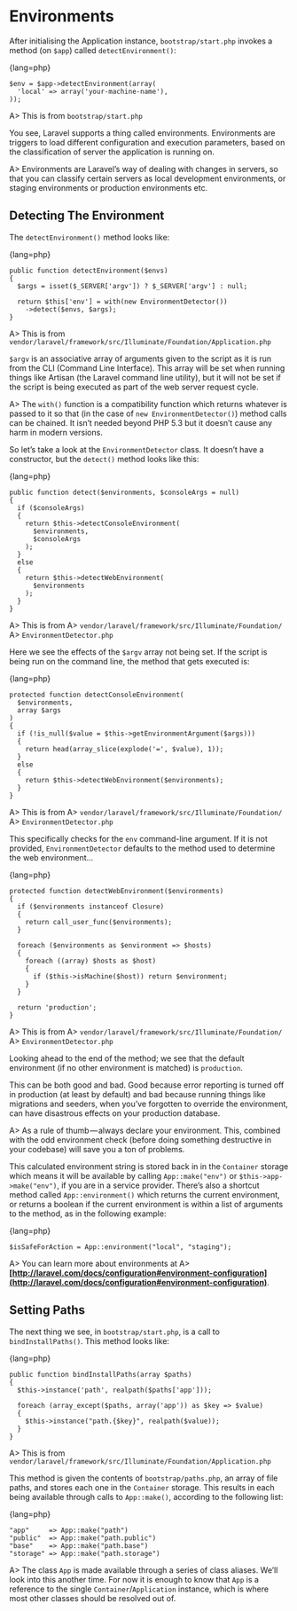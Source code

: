 # Environments

After initialising the Application instance, `bootstrap/start.php` invokes a method (on `$app`) called `detectEnvironment()`:

{lang=php}
```
$env = $app->detectEnvironment(array(
  'local' => array('your-machine-name'),
));
```

A> This is from `bootstrap/start.php`

You see, Laravel supports a thing called environments. Environments are triggers to load different configuration and execution parameters, based on the classification of server the application is running on.

A> Environments are Laravel’s way of dealing with changes in servers, so that you can classify certain servers as local development environments, or staging environments or production environments etc.

## Detecting The Environment

The `detectEnvironment()` method looks like:

{lang=php}
```
public function detectEnvironment($envs)
{
  $args = isset($_SERVER['argv']) ? $_SERVER['argv'] : null;
  
  return $this['env'] = with(new EnvironmentDetector())
    ->detect($envs, $args);
}
```

A> This is from `vendor/laravel/framework/src/Illuminate/Foundation/Application.php`

`$argv` is an associative array of arguments given to the script as it is run from the CLI (Command Line Interface). This array will be set when running things like Artisan (the Laravel command line utility), but it will not be set if the script is being executed as part of the web server request cycle.

A> The `with()` function is a compatibility function which returns whatever is passed to it so that (in the case of `new EnvironmentDetector()`) method calls can be chained. It isn’t needed beyond PHP 5.3 but it doesn’t cause any harm in modern versions.

So let’s take a look at the `EnvironmentDetector` class. It doesn’t have a constructor, but the `detect()` method looks like this:

{lang=php}
```
public function detect($environments, $consoleArgs = null)
{
  if ($consoleArgs)
  {
    return $this->detectConsoleEnvironment(
      $environments,
      $consoleArgs
    );
  }
  else
  {
    return $this->detectWebEnvironment(
      $environments
    );
  }
}
```

A> This is from
A> `vendor/laravel/framework/src/Illuminate/Foundation/`  
A> `EnvironmentDetector.php`

Here we see the effects of the `$argv` array not being set. If the script is being run on the command line, the method that gets executed is:

{lang=php}
```
protected function detectConsoleEnvironment(
  $environments,
  array $args
)
{
  if (!is_null($value = $this->getEnvironmentArgument($args)))
  {
    return head(array_slice(explode('=', $value), 1));
  }
  else
  {
    return $this->detectWebEnvironment($environments);
  }
}
```

A> This is from
A> `vendor/laravel/framework/src/Illuminate/Foundation/`  
A> `EnvironmentDetector.php`

This specifically checks for the `env` command-line argument. If it is not provided, `EnvironmentDetector` defaults to the method used to determine the web environment…

{lang=php}
```
protected function detectWebEnvironment($environments)
{
  if ($environments instanceof Closure)
  {
    return call_user_func($environments);
  }
  
  foreach ($environments as $environment => $hosts)
  {
    foreach ((array) $hosts as $host)
    {
      if ($this->isMachine($host)) return $environment;
    }
  }
  
  return 'production';
}
```

A> This is from
A> `vendor/laravel/framework/src/Illuminate/Foundation/`  
A> `EnvironmentDetector.php`

Looking ahead to the end of the method; we see that the default environment (if no other environment is matched) is `production`.

This can be both good and bad. Good because error reporting is turned off in production (at least by default) and bad because running things like migrations and seeders, when you’ve forgotten to override the environment, can have disastrous effects on your production database.

A> As a rule of thumb — always declare your environment. This, combined with the odd environment check (before doing something destructive in your codebase) will save you a ton of problems.

This calculated environment string is stored back in in the `Container` storage which means it will be available by calling `App::make("env")` or `$this->app->make("env")`, if you are in a service provider. There’s also a shortcut method called `App::environment()` which returns the current environment, or returns a boolean if the current environment is within a list of arguments to the method, as in the following example:

{lang=php}
```
$isSafeForAction = App::environment("local", "staging");
```

A> You can learn more about environments at
A> **[http://laravel.com/docs/configuration#environment-configuration](http://laravel.com/docs/configuration#environment-configuration)**.

## Setting Paths

The next thing we see, in `bootstrap/start.php`, is a call to `bindInstallPaths()`. This method looks like:

{lang=php}
```
public function bindInstallPaths(array $paths)
{
  $this->instance('path', realpath($paths['app']));
  
  foreach (array_except($paths, array('app')) as $key => $value)
  {
    $this->instance("path.{$key}", realpath($value));
  }
}
```

A> This is from `vendor/laravel/framework/src/Illuminate/Foundation/Application.php`

This method is given the contents of `bootstrap/paths.php`, an array of file paths, and stores each one in the `Container` storage. This results in each being available through calls to `App::make()`, according to the following list:

{lang=php}
```
"app"     => App::make("path")
"public"  => App::make("path.public")
"base"    => App::make("path.base")
"storage" => App::make("path.storage")
```

A> The class `App` is made available through a series of class aliases. We’ll look into this another time. For now it is enough to know that `App` is a reference to the single `Container`/`Application` instance, which is where most other classes should be resolved out of.